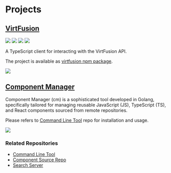 # Projects

## [VirtFusion](https://github.com/Lazco-Studio/VirtFusion)
[![](https://img.shields.io/npm/v/virtfusion.svg?color=blue)](https://www.npmjs.com/package/virtfusion) [![](https://img.shields.io/npm/last-update/virtfusion.svg)](https://github.com/Lazco-Studio/VirtFusion/commits/main) [![](https://img.shields.io/npm/dm/virtfusion?color=E4BD68)](https://www.npmjs.com/package/virtfusion) [![](https://img.shields.io/npm/l/virtfusion.svg?color=e3e3e3)](https://www.gnu.org/licenses/gpl-3.0.html)

A TypeScript client for interacting with the VirtFusion API.

The project is available as [virtfusion npm package](https://www.npmjs.com/package/virtfusion).

[![](https://github-readme-stats.on-cloud.eu.org/api/pin/?username=Lazco-Studio&repo=VirtFusion&show_owner=true&theme=onedark)](https://github.com/Lazco-Studio/VirtFusion)

## [Component Manager](https://github.com/Lazco-Studio/Component-Manager)
Component Manager (cm) is a sophisticated tool developed in Golang, specifically tailored for managing reusable JavaScript (JS), TypeScript (TS), and React components sourced from remote repositories.

Please refers to [Command Line Tool](https://github.com/Lazco-Studio/Component-Manager) repo for installation and usage.

[![](https://github-readme-stats.on-cloud.eu.org/api/pin/?username=Lazco-Studio&repo=Component-Manager&show_owner=true&theme=onedark)](https://github.com/Lazco-Studio/Component-Manager)

### Related Repositories
- [Command Line Tool](https://github.com/Lazco-Studio/Component-Manager)
- [Component Source Repo](https://github.com/Lazco-Studio/Component-Manager-Repo)
- [Search Server](https://github.com/Lazco-Studio/Component-Manager-Server)
